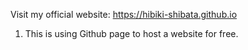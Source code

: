 Visit my official website: https://hibiki-shibata.github.io

1.  This is using Github page to host a website for free.
